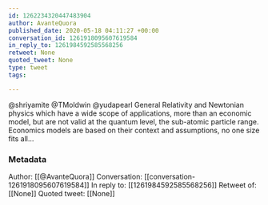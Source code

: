 ```yaml
---
id: 1262234320447483904
author: AvanteQuora
published_date: 2020-05-18 04:11:27 +00:00
conversation_id: 1261918095607619584
in_reply_to: 1261984592585568256
retweet: None
quoted_tweet: None
type: tweet
tags:

---
```


@shriyamite @TMoldwin @yudapearl General Relativity and Newtonian physics which have a wide scope of applications, more than an economic model, but are not valid at the quantum level, the sub-atomic particle range. Economics models are based on their context and assumptions, no one size fits all...

### Metadata

Author: [[@AvanteQuora]]
Conversation: [[conversation-1261918095607619584]]
In reply to: [[1261984592585568256]]
Retweet of: [[None]]
Quoted tweet: [[None]]
